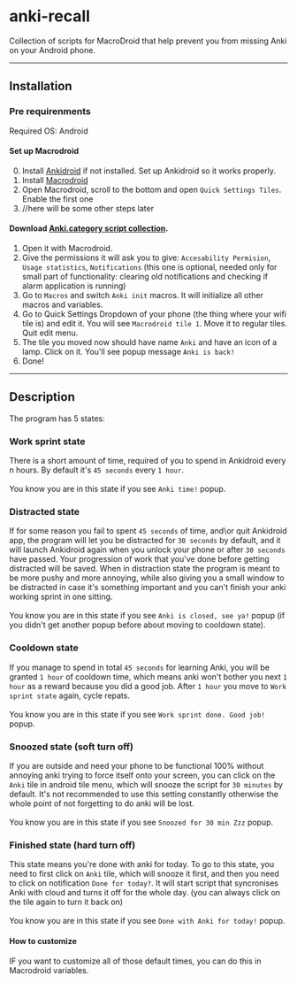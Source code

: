 # anki-recall
Collection of scripts for MacroDroid that help prevent you from missing Anki on your Android phone.

***
## Installation

### Pre requirenments

Required OS: Android
#### Set up Macrodroid
0. Install [Ankidroid](https://play.google.com/store/apps/details?id=com.ichi2.anki) if not installed. Set up Ankidroid so it works properly.
1. Install [Macrodroid](https://play.google.com/store/apps/details?id=com.arlosoft.macrodroid "playstore link")
2. Open Macrodroid, scroll to the bottom and open `Quick Settings Tiles`. Enable the first one
3. //here will be some other steps later

#### Download [Anki.category script collection](https://github.com/labmem8/anki-recall/releases/tag/pre-release).
1. Open it with Macrodroid.
2. Give the permissions it will ask you to give: `Accesability Permision`, `Usage statistics`, `Notifications` (this one is optional, needed only for small part of functionality: clearing old notifications and checking if alarm application is running)
3. Go to `Macros` and switch `Anki init` macros. It will initialize all other macros and variables.
4. Go to Quick Settings Dropdown of your phone (the thing where your wifi tile is) and edit it. You will see `Macrodroid tile 1`. Move it to regular tiles. Quit edit menu.
5. The tile you moved now should have name `Anki` and have an icon of a lamp. Click on it. You'll see popup message `Anki is back!`
6. Done!
***
## Description
The program has 5 states:
  ### Work sprint state
  There is a short amount of time, required of you to spend in Ankidroid every n hours. By default it's `45 seconds` every `1 hour`.
  <br><br>You know you are in this state if you see `Anki time!` popup. 
  ### Distracted state
  If for some reason you fail to spent `45 seconds` of time, and\or quit Ankidroid app, the program will let you be distracted for `30 seconds` by default,
  and it will launch Ankidroid again when you unlock your phone or after `30 seconds` have passed. Your progression of work that you've done before 
  getting distracted will be saved. When in distraction state the program is meant to be more pushy and more annoying, while also giving you a small
  window to be distracted in case it's something important and you can't finish your anki working sprint in one sitting.
  <br><br>You know you are in this state if you see `Anki is closed, see ya!` popup (if you didn't get another popup before about moving to cooldown state).
  ### Cooldown state
  If you manage to spend in total `45 seconds` for learning Anki, you will be granted `1 hour` of cooldown time, which means anki won't bother you next `1 hour` as a reward because you did a good job. After `1 hour` you move to `Work sprint state` again, cycle repats.
  <br><br>You know you are in this state if you see `Work sprint done. Good job!` popup.
  ### Snoozed state (soft turn off)
  If you are outside and need your phone to be functional 100% without annoying anki trying to force itself onto your screen, you can click on the `Anki` tile in android tile menu, which will snooze the script for `30 minutes` by default. It's not recommended to use this setting constantly otherwise the whole point of not forgetting to do anki will be lost.
  <br><br>You know you are in this state if you see `Snoozed for 30 min Zzz` popup.
  ### Finished state (hard turn off)
  This state means you're done with anki for today. To go to this state, you need to first click on `Anki` tile, which will snooze it first, and then you need to click on notification `Done for today?`. It will start script that syncronises Anki with cloud and turns it off for the whole day. (you can always click on the tile again to turn it back on)
  <br><br>You know you are in this state if you see `Done with Anki for today!` popup.
  
#### How to customize
IF you want to customize all of those default times, you can do this in Macrodroid variables.
